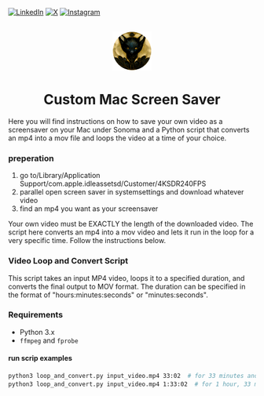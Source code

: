 <a name="readme-top"></a>

<!-- Top Links Bar -->

[![LinkedIn][linkedin-shield]][linkedin-url]
[![X][x-shield]][x-url]
[![Instagram][instagram-shield]][instagram-url]

<!-- PROJECT LOGO -->
<br />
<div align="center">
  <img src="images/logo.png" alt="Logo" width="80" height="80">
  <h1 align="center">Custom Mac Screen Saver</h1>
  </div>

<!-- PROJECT desc -->
  <p align="left">
Here you will find instructions on how to save your own video as a screensaver on your Mac under Sonoma and a Python script that converts an mp4 into a mov file and loops the video at a time of your choice.

### preperation

1. go to/Library/Application Support/com.apple.idleassetsd/Customer/4KSDR240FPS
2. parallel open screen saver in systemsettings and download whatever video
3. find an mp4 you want as your screensaver

Your own video must be EXACTLY the length of the downloaded video. The script here converts an mp4 into a mov video and lets it run in the loop for a very specific time.
Follow the instructions below.

### Video Loop and Convert Script

This script takes an input MP4 video, loops it to a specified duration, and converts the final output to MOV format. The duration can be specified in the format of "hours:minutes:seconds" or "minutes:seconds".

### Requirements

- Python 3.x
- `ffmpeg` and `fprobe`

#### run scrip examples

```sh
python3 loop_and_convert.py input_video.mp4 33:02  # for 33 minutes and 2 seconds
python3 loop_and_convert.py input_video.mp4 1:33:02  # for 1 hour, 33 minutes, and 2 seconds
```

[bloc]: https://img.shields.io/badge/Bloc-8B0000.svg?style=for-the-badge&logo=bloc&logoColor=white
[bloc-url]: https://pub.dev/packages/bloc
[dart]: https://img.shields.io/badge/Dart-%230175C2.svg?style=for-the-badge&logo=dart&logoColor=white
[dart-url]: https://dart.dev/
[dio]: https://img.shields.io/badge/Dio-FE5000.svg?style=for-the-badge&logo=internet-explorer&logoColor=white
[dio-url]: https://pub.dev/packages/dio
[dartz]: https://img.shields.io/badge/Dartz-1C4E80.svg?style=for-the-badge&logo=dart&logoColor=white
[dartz-url]: https://pub.dev/packages/dartz
[equatable]: https://img.shields.io/badge/Equatable-32CD32.svg?style=for-the-badge&logo=equatable&logoColor=white
[equatable-url]: https://pub.dev/packages/equatable
[firebase]: https://img.shields.io/badge/Firebase-039BE5?style=for-the-badge&logo=Firebase&logoColor=white
[firebase-url]: https://firebase.google.com/
[flutter]: https://img.shields.io/badge/Flutter-%2302569B.svg?style=for-the-badge&logo=flutter&logoColor=white
[flutter-url]: https://flutter.dev/
[flutter-bloc]: https://img.shields.io/badge/Flutter%20Bloc-2E86C1.svg?style=for-the-badge&logo=flutter&logoColor=white
[flutter-bloc-url]: https://pub.dev/packages/flutter_bloc
[flutter-screenutil]: https://img.shields.io/badge/Flutter%20ScreenUtil-blue.svg?style=for-the-badge&logo=flutter&logoColor=white
[flutter-screenutil-url]: https://pub.dev/packages/flutter_screenutil
[flutter-localizations]: https://img.shields.io/badge/Flutter%20Localizations-0170F3.svg?style=for-the-badge&logo=flutter&logoColor=white
[flutter-localizations-url]: https://flutter.dev/docs/development/accessibility-and-localization/internationalization
[flutter-secure-storage]: https://img.shields.io/badge/Flutter%20Secure%20Storage-2F4F4F.svg?style=for-the-badge&logo=lock&logoColor=white
[flutter-secure-storage-url]: https://pub.dev/packages/flutter_secure_storage
[get-it]: https://img.shields.io/badge/GetIt-007ACC.svg?style=for-the-badge&logo=getit&logoColor=white
[get-it-url]: https://pub.dev/packages/get_it
[http]: https://img.shields.io/badge/HTTP-007BFF.svg?style=for-the-badge&logo=http&logoColor=white
[http-url]: https://pub.dev/packages/http
[hive]: https://img.shields.io/badge/Hive-FFB300.svg?style=for-the-badge&logo=hive&logoColor=white
[hive-url]: https://pub.dev/packages/hive
[injectable]: https://img.shields.io/badge/Injectable-009688.svg?style=for-the-badge&logo=injectable&logoColor=white
[injectable-url]: https://pub.dev/packages/injectable
[intl]: https://img.shields.io/badge/Intl-FFA500.svg?style=for-the-badge&logo=dart&logoColor=white
[intl-url]: https://pub.dev/packages/intl
[instagram-shield]: https://img.shields.io/badge/Instagram-%23E4405F.svg?style=for-the-badge&logo=instagram&logoColor=white
[instagram-url]: https://www.instagram.com/codeincouture/
[license-shield]: https://img.shields.io/badge/License-MIT-%23000000.svg?style=for-the-badge&logo=license&logoColor=white
[license-url]: https://github.com/othneildrew/Best-README-Template/blob/master/LICENSE.txt
[linkedin-shield]: https://img.shields.io/badge/LinkedIn-%230A66C2.svg?style=for-the-badge&logo=linkedin&logoColor=white
[linkedin-url]: https://www.linkedin.com/in/tanja-polz-5636401a5/
[mappable]: https://img.shields.io/badge/Dart%20Mappable-008080.svg?style=for-the-badge&logo=dart&logoColor=white
[mappable-url]: https://pub.dev/packages/dart_mappable
[mockapi]: https://img.shields.io/badge/MockAPI-9cf.svg?style=for-the-badge&logo=api&logoColor=white
[mockapi-url]: https://mockapi.io/projects
[mocktail]: https://img.shields.io/badge/Mocktail-blue.svg?style=for-the-badge&logo=dart&logoColor=white
[mocktail-url]: https://pub.dev/packages/mocktail
[twitter-shield]: https://img.shields.io/badge/Twitter-%231DA1F2.svg?style=for-the-badge&logo=twitter&logoColor=white
[twitter-url]: https://twitter.com/_foxnoir_?lang=de
[very-good]: https://img.shields.io/badge/Very%20Good%20Analysis-B22C89.svg?style=for-the-badge&logo=verygood&logoColor=white
[very-good-url]: https://pub.dev/packages/very_good_analysis
[x-shield]: https://img.shields.io/badge/-%23000000.svg?style=for-the-badge&logo=x&logoColor=white
[x-url]: https://twitter.com/_foxnoir_?lang=de
